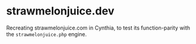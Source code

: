 # strawmelonjuice.dev
 Recreating strawmelonjuice.com in Cynthia, to test its function-parity with the `strawmelonjuice.php` engine.
